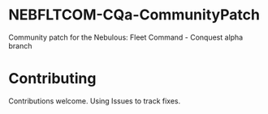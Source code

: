 # NEBFLTCOM-CQa-CommunityPatch
Community patch for the Nebulous: Fleet Command - Conquest alpha branch

# Contributing
Contributions welcome. Using Issues to track fixes.